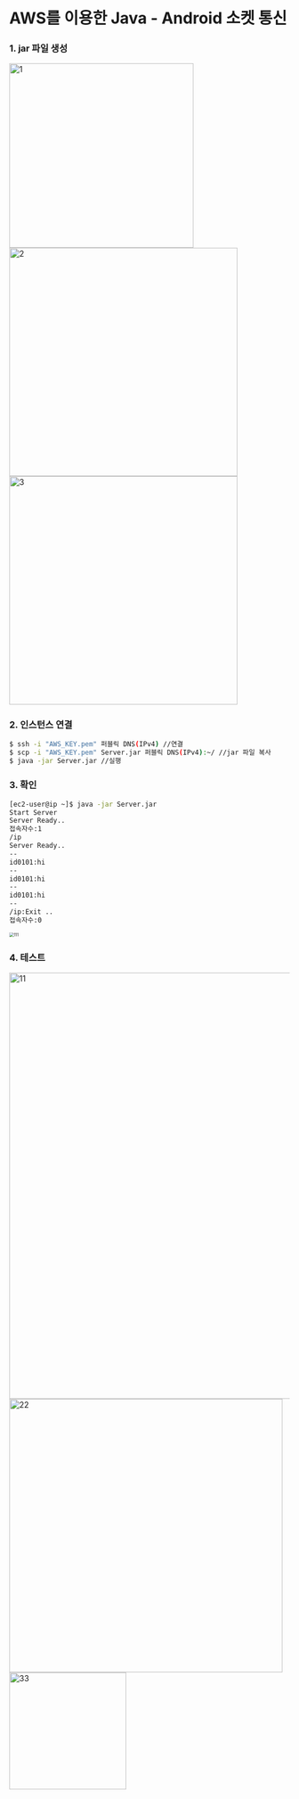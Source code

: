 # AWS를 이용한 Java - Android 소켓 통신



### 1. jar 파일 생성



<img width="331" alt="1" src="https://user-images.githubusercontent.com/36683607/74794472-a4eb1380-5306-11ea-93de-6e75d80e0c31.png">



<img width="410" alt="2" src="https://user-images.githubusercontent.com/36683607/74794478-a61c4080-5306-11ea-9039-e40071144651.PNG">


<img width="410" alt="3" src="https://user-images.githubusercontent.com/36683607/74794480-a6b4d700-5306-11ea-865b-5c3869c70c09.png">





### 2. 인스턴스 연결

```bash
$ ssh -i "AWS_KEY.pem" 퍼블릭 DNS(IPv4) //연결
$ scp -i "AWS_KEY.pem" Server.jar 퍼블릭 DNS(IPv4):~/ //jar 파일 복사
$ java -jar Server.jar //실행
```



### 3. 확인

```bash
[ec2-user@ip ~]$ java -jar Server.jar
Start Server
Server Ready..
접속자수:1
/ip
Server Ready..
--
id0101:hi
--
id0101:hi
--
id0101:hi
--
/ip:Exit ..
접속자수:0
```



<img src="https://user-images.githubusercontent.com/36683607/74794483-a6b4d700-5306-11ea-9962-dcd00dae4fb5.jpg" alt="111" style="zoom: 50%;" />



### 4. 테스트

<img width="765" alt="11" src="https://user-images.githubusercontent.com/36683607/74899009-febf0c80-53de-11ea-9353-6db533df5ba7.png">
<img width="491" alt="22" src="https://user-images.githubusercontent.com/36683607/74899012-fff03980-53de-11ea-8fb9-9ce6ef52c82e.png">
<img width="210" alt="33" src="https://user-images.githubusercontent.com/36683607/74899013-0088d000-53df-11ea-91b6-1452cf0b8352.png">
